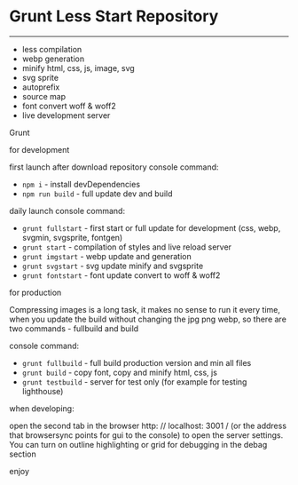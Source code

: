# Grunt Less Start Repository
---
- less compilation
- webp generation
- minify html, css, js, image, svg
- svg sprite
- autoprefix
- source map
- font convert woff & woff2
- live development server

Grunt

for development

first launch after download repository
console command:

  - `npm i`          - install devDependencies
  - `npm run build`  - full update dev and build

daily launch
console command:

  - `grunt fullstart` - first start or full update for development (css, webp, svgmin, svgsprite, fontgen)
  - `grunt start`     - compilation of styles and live reload server
  - `grunt imgstart`  - webp update and generation
  - `grunt svgstart`  - svg update minify and svgsprite
  - `grunt fontstart` - font update convert to woff & woff2


for production

Compressing images is a long task,
it makes no sense to run it every time,
when you update the build without changing
the jpg png webp, so there are two commands - fullbuild and build

console command:

  - `grunt fullbuild` - full build production version and min all files
  - `grunt build`     - copy font, copy and minify html, css, js
  - `grunt testbuild` - server for test only (for example for testing lighthouse)

when developing:

open the second tab in the browser
http: // localhost: 3001 / (or the address that browsersync points for gui to the console)
to open the server settings.
You can turn on outline highlighting or grid for debugging
in the debag section

enjoy

